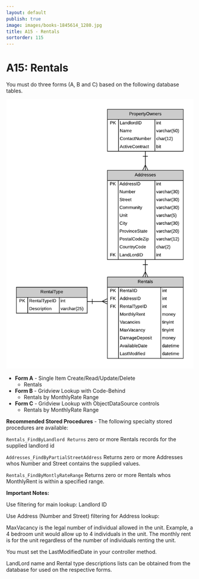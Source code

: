 ```yaml
---
layout: default
publish: true
image: images/books-1845614_1280.jpg
title: A15 - Rentals
sortorder: 115
---
```

# A15: Rentals

You must do three forms (A, B and C) based on the following database tables.

![](A15.png)

- **Form A** - Single Item Create/Read/Update/Delete
  - Rentals
- **Form B** - Gridview Lookup with Code-Behind
  - Rentals by MonthlyRate Range
- **Form C** - Gridview Lookup with ObjectDataSource controls
  - Rentals by MonthlyRate Range

**Recommended Stored Procedures** - The following specialty stored procedures are available:

`Rentals_FindByLandlord Returns` zero or more Rentals records for the supplied landlord id

`Addresses_FindByPartialStreetAddress` Returns zero or more Addresses whos Number and Street contains the supplied values.

`Rentals_FindByMontlyRateRange` Returns zero or more Rentals whos MonthlyRent is within a specified range.

**Important Notes:** 

Use filtering for main lookup: Landlord ID

Use Address (Number and Street) filtering for Address lookup: 

MaxVacancy is the legal number of individual allowed in the unit. Example, a 4 bedroom unit would allow up to 4 individuals in the unit. The monthly rent is for the unit regardless of the number of individuals renting the unit.

You must set the LastModifiedDate in your controller method.

LandLord name and Rental type descriptions lists can be obtained from the database for used on the respective forms. 
